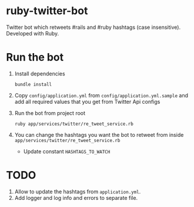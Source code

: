 # ruby-twitter-bot
Twitter bot which retweets #rails and #ruby hashtags (case insensitive). Developed with Ruby.

# Run the bot

1. Install dependencies

   `bundle install`

2. Copy `config/application.yml` from `config/application.yml.sample` and add all required values that you get from Twitter Api configs

3. Run the bot from project root

   `ruby app/services/twitter/re_tweet_service.rb`

4. You can change the hashtags you want the bot to retweet from inside `app/services/twitter/re_tweet_service.rb`

   - Update constant `HASHTAGS_TO_WATCH`

# TODO

1. Allow to update the hashtags from `application.yml`.
2. Add logger and log info and errors to separate file.
